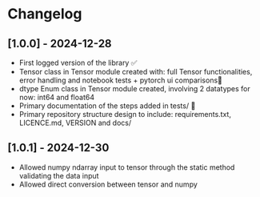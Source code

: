 # Changelog

## [1.0.0] - 2024-12-28
- First logged version of the library ✅
- Tensor class in Tensor module created with: full Tensor functionalities, error handling and notebook tests + pytorch ui comparisons🚀
- dtype Enum class in Tensor module created, involving 2 datatypes for now: int64 and float64
- Primary documentation of the steps added in tests/ 🧪
- Primary repository structure design to include: requirements.txt, LICENCE.md, VERSION and docs/


## [1.0.1] - 2024-12-30
- Allowed numpy ndarray input to tensor through the static method validating the data input
- Allowed direct conversion between tensor and numpy

